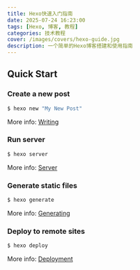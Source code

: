 ```yaml
---
title: Hexo快速入门指南
date: 2025-07-24 16:23:00
tags: [Hexo, 博客, 教程]
categories: 技术教程
cover: /images/covers/hexo-guide.jpg
description: 一个简单的Hexo博客搭建和使用指南
---
```


## Quick Start

### Create a new post

``` bash
$ hexo new "My New Post"
```

More info: [Writing](https://hexo.io/docs/writing.html)

### Run server

``` bash
$ hexo server
```

More info: [Server](https://hexo.io/docs/server.html)

### Generate static files

``` bash
$ hexo generate
```

More info: [Generating](https://hexo.io/docs/generating.html)

### Deploy to remote sites

``` bash
$ hexo deploy
```

More info: [Deployment](https://hexo.io/docs/one-command-deployment.html)
